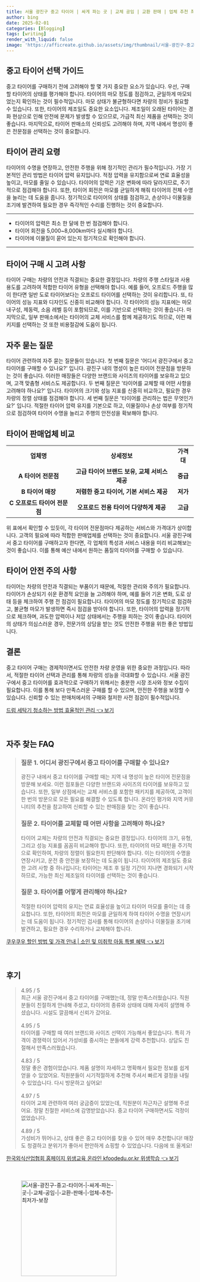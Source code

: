 ```yaml
---
title: 서울 광진구 중고 타이어 | 싸게 파는 곳 | 교체 공임 | 교환 판매 | 업체 추천 최저가 보장
author: bing
date: 2025-02-01
categories: [Blogging]
tags: [writing]
render_with_liquid: false
image: 'https://afficreate.github.io/assets/img/thumbnail/서울-광진구-중고-타이어-|-싸게-파는-곳-|-교체-공임-|-교환-판매-|-업체-추천-최저가-보장.webp'
---
```



<h2 id='중고 타이어 선택 가이드'>중고 타이어 선택 가이드</h2>

<p>중고 타이어를 구매하기 전에 고려해야 할 몇 가지 중요한 요소가 있습니다. 우선, 구매할 타이어의 상태를 평가해야 합니다. 타이어의 마모 정도를 점검하고, 균일하게 마모되었는지 확인하는 것이 필수적입니다. 마모 상태가 불균형하다면 차량의 정비가 필요할 수 있습니다. 또한, 타이어의 제조일도 중요한 요소입니다. 제조일이 오래된 타이어는 경화 현상으로 인해 안전에 문제가 발생할 수 있으므로, 가급적 최신 제품을 선택하는 것이 좋습니다. 마지막으로, 타이어 판매소의 신뢰성도 고려해야 하며, 지역 내에서 명성이 좋은 전문점을 선택하는 것이 중요합니다.</p>

<h2 id='타이어 관리 요령'>타이어 관리 요령</h2>

<p>타이어의 수명을 연장하고, 안전한 주행을 위해 정기적인 관리가 필수적입니다. 가장 기본적인 관리 방법은 타이어 압력 유지입니다. 적정 압력을 유지함으로써 연료 효율성을 높이고, 마모를 줄일 수 있습니다. 타이어의 압력은 기온 변화에 따라 달라지므로, 주기적으로 점검해야 합니다. 또한, 타이어 회전은 마모를 균일하게 해줘 타이어의 전체 수명을 늘리는 데 도움을 줍니다. 정기적으로 타이어의 상태를 점검하고, 손상이나 이물질을 조기에 발견하여 필요한 경우 즉각적인 수리를 진행하는 것이 중요합니다.</p>

<hr />

<ul>
    <li>타이어의 압력은 최소 한 달에 한 번 점검해야 합니다.</li>
    <li>타이어 회전을 5,000~8,000km마다 실시해야 합니다.</li>
    <li>타이어에 이물질이 묻어 있는지 정기적으로 확인해야 합니다.</li>
</ul>

<hr />

<h2 id='타이어 구매 시 고려 사항'>타이어 구매 시 고려 사항</h2>

<p>타이어 구매는 차량의 안전과 직결되는 중요한 결정입니다. 차량의 주행 스타일과 사용 용도를 고려하여 적합한 타이어 유형을 선택해야 합니다. 예를 들어, 오프로드 주행을 많이 한다면 일반 도로 타이어보다는 오프로드 타이어를 선택하는 것이 유리합니다. 또, 타이어의 성능 지표와 디자인도 신중히 비교해야 합니다. 각 타이어의 성능 지표에는 마모 내구성, 제동력, 소음 레벨 등이 포함되므로, 이를 기반으로 선택하는 것이 좋습니다. 마지막으로, 일부 판매소에서는 타이어의 교체 서비스를 함께 제공하기도 하므로, 이런 패키지를 선택하는 것 또한 비용절감에 도움이 됩니다.</p>

<h2 id='자주 묻는 질문'>자주 묻는 질문</h2>

<p>타이어 관련하여 자주 묻는 질문들이 있습니다. 첫 번째 질문은 '어디서 광진구에서 중고 타이어를 구매할 수 있나요?' 입니다. 광진구 내의 명성이 높은 타이어 전문점을 방문하는 것이 좋습니다. 이러한 매장들은 다양한 브랜드와 사이즈의 타이어를 보유하고 있으며, 고객 맞춤형 서비스도 제공합니다. 두 번째 질문은 '타이어를 교체할 때 어떤 사항을 고려해야 하나요?' 입니다. 타이어의 크기와 성능 지표를 신중히 비교하고, 필요한 경우 차량의 정렬 상태를 점검해야 합니다. 세 번째 질문은 '타이어를 관리하는 법은 무엇인가요?' 입니다. 적절한 타이어 압력 유지를 기본으로 하고, 이물질이나 손상 여부를 정기적으로 점검하여 타이어 수명을 늘리고 주행의 안전성을 확보해야 합니다.</p>

<h2 id='타이어 판매업체 비교'>타이어 판매업체 비교</h2>

<table>
    <tr>
        <td style="text-align: center; height: 17px;"><b>업체명</b></td>
        <td style="text-align: center; height: 17px;"><b>상세정보</b></td>
        <td style="text-align: center; height: 17px;"><b>가격대</b></td>
    </tr>
    <tr>
        <td style="text-align: center; height: 17px;"><b>A 타이어 전문점</b></td>
        <td style="text-align: center; height: 17px;"><b>고급 타이어 브랜드 보유, 교체 서비스 제공</b></td>
        <td style="text-align: center; height: 17px;"><b>중급</b></td>
    </tr>
    <tr>
        <td style="text-align: center; height: 17px;"><b>B 타이어 매장</b></td>
        <td style="text-align: center; height: 17px;"><b>저렴한 중고 타이어, 기본 서비스 제공</b></td>
        <td style="text-align: center; height: 17px;"><b>저가</b></td>
    </tr>
    <tr>
        <td style="text-align: center; height: 17px;"><b>C 오프로드 타이어 전문점</b></td>
        <td style="text-align: center; height: 17px;"><b>오프로드 전용 타이어 다양하게 제공</b></td>
        <td style="text-align: center; height: 17px;"><b>고급</b></td>
    </tr>
</table>

<p>위 표에서 확인할 수 있듯이, 각 타이어 전문점마다 제공하는 서비스와 가격대가 상이합니다. 고객의 필요에 따라 적합한 판매업체를 선택하는 것이 중요합니다. 서울 광진구에서 중고 타이어를 구매하고자 한다면, 각 업체의 특성과 서비스 내용을 미리 비교해보는 것이 좋습니다. 이를 통해 예산 내에서 원하는 품질의 타이어를 구매할 수 있습니다.</p>

<h2 id='타이어 안전 주의 사항'>타이어 안전 주의 사항</h2>

<p>타이어는 차량의 안전과 직결되는 부품이기 때문에, 적절한 관리와 주의가 필요합니다. 타이어가 손상되기 쉬운 환경적 요인을 늘 고려해야 하며, 예를 들어 기온 변화, 도로 상태 등을 체크하여 주행 전 점검이 필요합니다. 타이어의 마모 정도를 정기적으로 점검하고, 불균형 마모가 발생하면 즉시 점검을 받아야 합니다. 또한, 타이어의 압력을 정기적으로 체크하며, 과도한 압력이나 저압 상태에서는 주행을 피하는 것이 좋습니다. 타이어의 상태가 의심스러운 경우, 전문가의 상담을 받는 것도 안전한 주행을 위한 좋은 방법입니다.</p>

<h2 id='결론'>결론</h2>

<p>중고 타이어 구매는 경제적이면서도 안전한 차량 운영을 위한 중요한 과정입니다. 따라서, 적절한 타이어 선택과 관리를 통해 차량의 성능을 극대화할 수 있습니다. 서울 광진구에서 중고 타이어를 효과적으로 구매하기 위해서는 충분한 시장 조사와 정보 수집이 필요합니다. 이를 통해 보다 만족스러운 구매를 할 수 있으며, 안전한 주행을 보장할 수 있습니다. 신뢰할 수 있는 판매처에서의 구매와 철저한 사전 점검이 필수적입니다.</p>


<p><a class="click-button" title="드럼 세탁기 청소하는 방법 효율적인 관리" href="https://afficreate.github.io/posts/%EB%93%9C%EB%9F%BC-%EC%84%B8%ED%83%81%EA%B8%B0-%EC%B2%AD%EC%86%8C%ED%95%98%EB%8A%94-%EB%B0%A9%EB%B2%95-%ED%9A%A8%EC%9C%A8%EC%A0%81%EC%9D%B8-%EA%B4%80%EB%A6%AC/" rel="dofollow">드럼 세탁기 청소하는 방법 효율적인 관리 👈 보기</a></p><br>
<h2 id='자주_찾는_FAQ'>자주 찾는 FAQ</h2>
<div itemscope="" itemtype="https://schema.org/FAQPage"> 
<blockquote> 
<div itemscope="" itemprop="mainEntity" itemtype="https://schema.org/Question"> 
<h3 itemprop="name">질문 1. 어디서 광진구에서 중고 타이어를 구매할 수 있나요?</h3> 
<div itemscope="" itemprop="acceptedAnswer" itemtype="https://schema.org/Answer"> 
<span itemprop="text"> 
<p>광진구 내에서 중고 타이어를 구매할 때는 지역 내 명성이 높은 타이어 전문점을 방문해 보세요. 이런 점포들은 다양한 브랜드와 사이즈의 타이어를 보유하고 있습니다. 또한, 일부 상점에서는 교체 서비스를 포함한 패키지를 제공하여, 고객이 한 번의 방문으로 모든 필요를 해결할 수 있도록 합니다. 온라인 평가와 지역 커뮤니티의 추천을 참고하여 신뢰할 수 있는 판매점을 찾는 것이 좋습니다.</p> 
</span> 
</div> 
</div> 
<div itemscope="" itemprop="mainEntity" itemtype="https://schema.org/Question"> 
<h3 itemprop="name">질문 2. 타이어를 교체할 때 어떤 사항을 고려해야 하나요?</h3> 
<div itemscope="" itemprop="acceptedAnswer" itemtype="https://schema.org/Answer"> 
<span itemprop="text"> 
<p>타이어 교체는 차량의 안전과 직결되는 중요한 결정입니다. 타이어의 크기, 유형, 그리고 성능 지표를 꼼꼼히 비교해야 합니다. 또한, 타이어의 마모 패턴을 주기적으로 확인하여, 차량의 정렬이 필요한지 판단해야 합니다. 이는 타이어의 수명을 연장시키고, 운전 중 안전을 보장하는 데 도움이 됩니다. 타이어의 제조일도 중요한 고려 사항 중 하나입니다; 타이어는 제조 후 일정 기간이 지나면 경화되기 시작하므로, 가능한 최신 제조일의 타이어를 선택하는 것이 좋습니다.</p> 
</span> 
</div> 
</div> 
<div itemscope="" itemprop="mainEntity" itemtype="https://schema.org/Question"> 
<h3 itemprop="name">질문 3. 타이어를 어떻게 관리해야 하나요?</h3> 
<div itemscope="" itemprop="acceptedAnswer" itemtype="https://schema.org/Answer"> 
<span itemprop="text"> 
<p>적절한 타이어 압력의 유지는 연료 효율성을 높이고 타이어 마모를 줄이는 데 중요합니다. 또한, 타이어의 회전은 마모를 균일하게 하여 타이어 수명을 연장시키는 데 도움이 됩니다. 정기적인 검사를 통해 타이어의 손상이나 이물질을 조기에 발견하고, 필요한 경우 수리하거나 교체해야 합니다.</p> 
</span> 
</div> 
</div> 
</blockquote> 
</div>
<p><a class="click-button" title="쿠우쿠우 할인 방법 및 가격 안내 | 소인 및 미취학 아동 특별 혜택" href="https://afficreate.github.io/posts/%EC%BF%A0%EC%9A%B0%EC%BF%A0%EC%9A%B0-%ED%95%A0%EC%9D%B8-%EB%B0%A9%EB%B2%95-%EB%B0%8F-%EA%B0%80%EA%B2%A9-%EC%95%88%EB%82%B4-%EC%86%8C%EC%9D%B8-%EB%B0%8F-%EB%AF%B8%EC%B7%A8%ED%95%99-%EC%95%84%EB%8F%99-%ED%8A%B9%EB%B3%84-%ED%98%9C%ED%83%9D/" rel="dofollow">쿠우쿠우 할인 방법 및 가격 안내 | 소인 및 미취학 아동 특별 혜택 👈 보기</a></p><br>
<h2 id='후기'>후기</h2>
<div itemscope itemtype="https://schema.org/Product">
  <blockquote>
  <div itemprop="review" itemscope itemtype="https://schema.org/Review">
      <div itemprop="reviewRating" itemscope itemtype="https://schema.org/Rating"> <span itemprop="ratingValue">4.95</span> / <span itemprop="bestRating">5</span> </div>
      <span itemprop="reviewBody">최근 서울 광진구에서 중고 타이어를 구매했는데, 정말 만족스러웠습니다. 직원분들이 친절하게 안내해 주셨고, 타이어의 종류와 상태에 대해 자세히 설명해 주셨습니다. 시설도 깔끔해서 신뢰가 갔어요.</span>
  </div>
  <br>
  <div itemprop="review" itemscope itemtype="https://schema.org/Review">
      <div itemprop="reviewRating" itemscope itemtype="https://schema.org/Rating"> <span itemprop="ratingValue">4.95</span> / <span itemprop="bestRating">5</span> </div>
      <span itemprop="reviewBody">타이어를 구매할 때 여러 브랜드와 사이즈 선택이 가능해서 좋았습니다. 특히 가격이 경쟁력이 있어서 가성비를 중시하는 분들에게 강력 추천합니다. 상담도 친절해서 만족스러웠습니다.</span>
  </div>
  <br>
  <div itemprop="review" itemscope itemtype="https://schema.org/Review">
      <div itemprop="reviewRating" itemscope itemtype="https://schema.org/Rating"> <span itemprop="ratingValue">4.83</span> / <span itemprop="bestRating">5</span> </div>
      <span itemprop="reviewBody">정말 좋은 경험이었습니다. 제품 설명이 자세하고 명확해서 필요한 정보를 쉽게 얻을 수 있었어요. 직원분들이 시기적절하게 추천해 주셔서 빠르게 결정을 내릴 수 있었습니다. 다시 방문하고 싶어요!</span>
  </div>
  <br>
  <div itemprop="review" itemscope itemtype="https://schema.org/Review">
      <div itemprop="reviewRating" itemscope itemtype="https://schema.org/Rating"> <span itemprop="ratingValue">4.97</span> / <span itemprop="bestRating">5</span> </div>
      <span itemprop="reviewBody">타이어 교체 관련하여 여러 궁금증이 있었는데, 직원분이 차근차근 설명해 주셨어요. 정말 친절한 서비스에 감명받았습니다. 중고 타이어 구매하면서도 걱정이 없었습니다.</span>
  </div>
  <br>
  <div itemprop="review" itemscope itemtype="https://schema.org/Review">
      <div itemprop="reviewRating" itemscope itemtype="https://schema.org/Rating"> <span itemprop="ratingValue">4.89</span> / <span itemprop="bestRating">5</span> </div>
      <span itemprop="reviewBody">가성비가 뛰어나고, 상태 좋은 중고 타이어를 찾을 수 있어 매우 추천합니다! 매장도 청결하고 분위기가 좋아서 편안하게 쇼핑할 수 있었습니다. 다음에 또 올게요!</span>
  </div>
  </blockquote>
</div>
<p><a class="click-button" title="한국외식산업협회 홈페이지 위생교육 온라인 kfoodedu.or.kr 위생학습" href="https://afficreate.github.io/posts/%ED%95%9C%EA%B5%AD%EC%99%B8%EC%8B%9D%EC%82%B0%EC%97%85%ED%98%91%ED%9A%8C-%ED%99%88%ED%8E%98%EC%9D%B4%EC%A7%80-%EC%9C%84%EC%83%9D%EA%B5%90%EC%9C%A1-%EC%98%A8%EB%9D%BC%EC%9D%B8-kfoodedu.or.kr-%EC%9C%84%EC%83%9D%ED%95%99%EC%8A%B5/" rel="dofollow">한국외식산업협회 홈페이지 위생교육 온라인 kfoodedu.or.kr 위생학습 👈 보기</a></p><br>
<figure class="image"><img src="https://afficreate.github.io/assets/img/thumbnail/서울-광진구-중고-타이어-|-싸게-파는-곳-|-교체-공임-|-교환-판매-|-업체-추천-최저가-보장.webp" alt="서울-광진구-중고-타이어-|-싸게-파는-곳-|-교체-공임-|-교환-판매-|-업체-추천-최저가-보장" width="256" height="256"></figure>